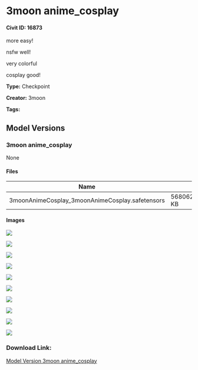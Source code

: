 # 3moon anime_cosplay

#### Civit ID: 16873

<p>more easy!</p><p>nsfw well!</p><p>very colorful</p><p>cosplay good!</p>

**Type:** Checkpoint

**Creator:** 3moon

**Tags:** 

## Model Versions

### 3moon anime_cosplay

None

#### Files

| Name | Size | Type | Format | Download Url | AutoV1 | AutoV2 | SHA256 | CRC32 | BLAKE3 |
| --- | --- | --- | --- | --- | --- | --- | --- | --- | --- |
| 3moonAnimeCosplay_3moonAnimeCosplay.safetensors | 5680622.0703125 KB | Model | SafeTensor | https://civitai.com/api/download/models/19918 | DE2F2560 | 0A27AD7EF8 | 0A27AD7EF8B2B50594C921F464566C3DA5DCA9D4FE991D2F8C7894A19E0F967D | 7A3DBC3F | 888988ECB04FD2E12D604196347A3F379D4C7F9BF99C40079E03FD344B4BD56D |

#### Images

<p><img src="https://image.civitai.com/xG1nkqKTMzGDvpLrqFT7WA/dc325a66-20d1-4836-d041-bde7e557c900/width=450/257859.jpeg" /></p>

<p><img src="https://image.civitai.com/xG1nkqKTMzGDvpLrqFT7WA/00273fc6-356f-47f6-8d53-1c1791775400/width=450/257864.jpeg" /></p>

<p><img src="https://image.civitai.com/xG1nkqKTMzGDvpLrqFT7WA/8b12a5c4-e621-42c8-42ae-4fcd9f08ae00/width=450/257860.jpeg" /></p>

<p><img src="https://image.civitai.com/xG1nkqKTMzGDvpLrqFT7WA/d588be43-9602-4b47-e2f7-01853a0af900/width=450/257715.jpeg" /></p>

<p><img src="https://image.civitai.com/xG1nkqKTMzGDvpLrqFT7WA/cfcc2e1b-c89f-4858-a0ae-3f929ed26f00/width=450/257714.jpeg" /></p>

<p><img src="https://image.civitai.com/xG1nkqKTMzGDvpLrqFT7WA/fedbc569-b993-49b2-6181-5de62a813800/width=450/257713.jpeg" /></p>

<p><img src="https://image.civitai.com/xG1nkqKTMzGDvpLrqFT7WA/b8b98d24-8fa5-4c03-92df-933c815a8a00/width=450/257712.jpeg" /></p>

<p><img src="https://image.civitai.com/xG1nkqKTMzGDvpLrqFT7WA/963aecc2-34a6-4cd3-ffa3-c9b45ba1dc00/width=450/257711.jpeg" /></p>

<p><img src="https://image.civitai.com/xG1nkqKTMzGDvpLrqFT7WA/442cba3f-35ce-477d-5386-7e18de96dd00/width=450/257710.jpeg" /></p>

<p><img src="https://image.civitai.com/xG1nkqKTMzGDvpLrqFT7WA/307c9b87-7ffa-4a21-6345-4600b106eb00/width=450/257709.jpeg" /></p>

### Download Link:

[Model Version 3moon anime_cosplay](https://civitai.com/api/download/models/19918)

